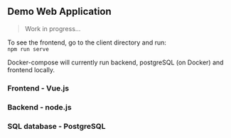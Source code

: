 ## Demo Web Application

> Work in progress...

To see the frontend, go to the client directory and run:  
`npm run serve`

Docker-compose will currently run backend, postgreSQL (on Docker) and frontend locally.
    
   
### Frontend - Vue.js
### Backend - node.js
### SQL database - PostgreSQL
